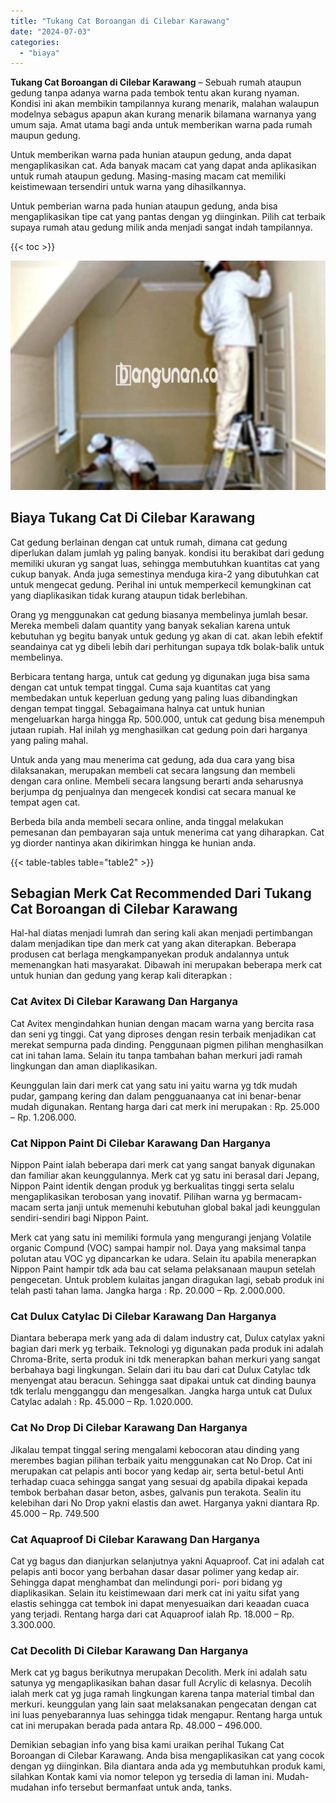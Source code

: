 ```yaml
---
title: "Tukang Cat Boroangan di Cilebar Karawang"
date: "2024-07-03"
categories: 
  - "biaya"
---
```


**Tukang Cat Boroangan di Cilebar Karawang** – Sebuah rumah ataupun gedung tanpa adanya warna pada tembok tentu akan kurang nyaman. Kondisi ini akan membikin tampilannya kurang menarik, malahan walaupun modelnya sebagus apapun akan kurang menarik bilamana warnanya yang umum saja. Amat utama bagi anda untuk memberikan warna pada rumah maupun gedung.

Untuk memberikan warna pada hunian ataupun gedung, anda dapat mengaplikasikan cat. Ada banyak macam cat yang dapat anda aplikasikan untuk rumah ataupun gedung. Masing-masing macam cat memiliki keistimewaan tersendiri untuk warna yang dihasilkannya.

Untuk pemberian warna pada hunian ataupun gedung, anda bisa mengaplikasikan tipe cat yang pantas dengan yg diinginkan. Pilih cat terbaik supaya rumah atau gedung milik anda menjadi sangat indah tampilannya.

{{< toc >}}

![Tukang Cat Boroangan di Cilebar Karawang](/images/jasa-cat-murah29.png)

## Biaya Tukang Cat Di Cilebar Karawang

Cat gedung berlainan dengan cat untuk rumah, dimana cat gedung diperlukan dalam jumlah yg paling banyak. kondisi itu berakibat dari gedung memiliki ukuran yg sangat luas, sehingga membutuhkan kuantitas cat yang cukup banyak. Anda juga semestinya menduga kira-2 yang dibutuhkan cat untuk mengecat gedung. Perihal ini untuk memperkecil kemungkinan cat yang diaplikasikan tidak kurang ataupun tidak berlebihan.

Orang yg menggunakan cat gedung biasanya membelinya jumlah besar. Mereka membeli dalam quantity yang banyak sekalian karena untuk kebutuhan yg begitu banyak untuk gedung yg akan di cat. akan lebih efektif seandainya cat yg dibeli lebih dari perhitungan supaya tdk bolak-balik untuk membelinya.

Berbicara tentang harga, untuk cat gedung yg digunakan juga bisa sama dengan cat untuk tempat tinggal. Cuma saja kuantitas cat yang membedakan untuk keperluan gedung yang paling luas dibandingkan dengan tempat tinggal. Sebagaimana halnya cat untuk hunian mengeluarkan harga hingga Rp. 500.000, untuk cat gedung bisa menempuh jutaan rupiah. Hal inilah yg menghasilkan cat gedung poin dari harganya yang paling mahal.

Untuk anda yang mau menerima cat gedung, ada dua cara yang bisa dilaksanakan, merupakan membeli cat secara langsung dan membeli dengan cara online. Membeli secara langsung berarti anda seharusnya berjumpa dg penjualnya dan mengecek kondisi cat secara manual ke tempat agen cat.

Berbeda bila anda membeli secara online, anda tinggal melakukan pemesanan dan pembayaran saja untuk menerima cat yang diharapkan. Cat yg diorder nantinya akan dikirimkan hingga ke hunian anda.

{{< table-tables table="table2" >}}

## Sebagian Merk Cat Recommended Dari Tukang Cat Boroangan di Cilebar Karawang

Hal-hal diatas menjadi lumrah dan sering kali akan menjadi pertimbangan dalam menjadikan tipe dan merk cat yang akan diterapkan. Beberapa produsen cat berlaga mengkampanyekan produk andalannya untuk memenangkan hati masyarakat. Dibawah ini merupakan beberapa merk cat untuk hunian dan gedung yang kerap kali diterapkan :

### Cat Avitex Di Cilebar Karawang Dan Harganya

Cat Avitex mengindahkan hunian dengan macam warna yang bercita rasa dan seni yg tinggi. Cat yang diproses dengan resin terbaik menjadikan cat merekat sempurna pada dinding. Penggunaan pigmen pilihan menghasilkan cat ini tahan lama. Selain itu tanpa tambahan bahan merkuri jadi ramah lingkungan dan aman diaplikasikan.

Keunggulan lain dari merk cat yang satu ini yaitu warna yg tdk mudah pudar, gampang kering dan dalam pengguanaanya cat ini benar-benar mudah digunakan. Rentang harga dari cat merk ini merupakan : Rp. 25.000 – Rp. 1.206.000.

### Cat Nippon Paint Di Cilebar Karawang Dan Harganya

Nippon Paint ialah beberapa dari merk cat yang sangat banyak digunakan dan familiar akan keunggulannya. Merk cat yg satu ini berasal dari Jepang, Nippon Paint identik dengan produk yg berkualitas tinggi serta selalu mengaplikasikan terobosan yang inovatif. Pilihan warna yg bermacam-macam serta janji untuk memenuhi kebutuhan global bakal jadi keunggulan sendiri-sendiri bagi Nippon Paint.

Merk cat yang satu ini memiliki formula yang mengurangi jenjang Volatile organic Compund (VOC) sampai hampir nol. Daya yang maksimal tanpa polutan atau VOC yg dipancarkan ke udara. Selain itu apabila menerapkan Nippon Paint hampir tdk ada bau cat selama pelaksanaan maupun setelah pengecetan. Untuk problem kulaitas jangan diragukan lagi, sebab produk ini telah pasti tahan lama. Jangka harga : Rp. 20.000 – Rp. 2.000.000.

### Cat Dulux Catylac Di Cilebar Karawang Dan Harganya

Diantara beberapa merk yang ada di dalam industry cat, Dulux catylax yakni bagian dari merk yg terbaik. Teknologi yg digunakan pada produk ini adalah Chroma-Brite, serta produk ini tdk menerapkan bahan merkuri yang sangat berbahaya bagi lingkungan. Selain dari itu bau dari cat Dulux Catylac tdk menyengat atau beracun. Sehingga saat dipakai untuk cat dinding baunya tdk terlalu mengganggu dan mengesalkan. Jangka harga untuk cat Dulux Catylac adalah : Rp. 45.000 – Rp. 1.020.000.

### Cat No Drop Di Cilebar Karawang Dan Harganya

Jikalau tempat tinggal sering mengalami kebocoran atau dinding yang merembes bagian pilihan terbaik yaitu menggunakan cat No Drop. Cat ini merupakan cat pelapis anti bocor yang kedap air, serta betul-betul Anti terhadap cuaca sehingga sangat yang sesuai dg apabila dipakai kepada tembok berbahan dasar beton, asbes, galvanis pun terakota. Sealin itu kelebihan dari No Drop yakni elastis dan awet. Harganya yakni diantara Rp. 45.000 – Rp. 749.500

### Cat Aquaproof Di Cilebar Karawang Dan Harganya

Cat yg bagus dan dianjurkan selanjutnya yakni Aquaproof. Cat ini adalah cat pelapis anti bocor yang berbahan dasar dasar polimer yang kedap air. Sehingga dapat menghambat dan melindungi pori- pori bidang yg diaplikasikan. Selain itu keistimewaan dari merk cat ini yaitu sifat yang elastis sehingga cat tembok ini dapat menyesuaikan dari keaadan cuaca yang terjadi. Rentang harga dari cat Aquaproof ialah Rp. 18.000 – Rp. 3.300.000.

### Cat Decolith Di Cilebar Karawang Dan Harganya

Merk cat yg bagus berikutnya merupakan Decolith. Merk ini adalah satu satunya yg mengaplikasikan bahan dasar full Acrylic di kelasnya. Decolih ialah merk cat yg juga ramah lingkungan karena tanpa material timbal dan merkuri. keunggulan yang lain saat melaksanakan pengecatan dengan cat ini luas penyebarannya luas sehingga tidak mengapur. Rentang harga untuk cat ini merupakan berada pada antara Rp. 48.000 – 496.000.

Demikian sebagian info yang bisa kami uraikan perihal Tukang Cat Boroangan di Cilebar Karawang. Anda bisa mengaplikasikan cat yang cocok dengan yg diinginkan. Bila diantara anda ada yg membutuhkan produk kami, silahkan Kontak kami via nomor telepon yg tersedia di laman ini. Mudah-mudahan info tersebut bermanfaat untuk anda, tanks.
